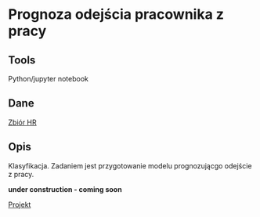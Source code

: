 # Prognoza odejścia pracownika z pracy

## Tools
Python/jupyter notebook

## Dane
[Zbiór HR](https://www.kaggle.com/jacksonchou/hr-data-for-analytics)

## Opis
Klasyfikacja. Zadaniem jest przygotowanie modelu prognozującgo odejście z pracy.

**under construction - coming soon**

[Projekt](https://j-smola.github.io/portfolio/HR_analysis_who_left_JS.html)